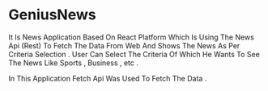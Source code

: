 # GeniusNews
It Is News Application Based On React Platform Which Is Using The News Api (Rest) To Fetch The Data From Web And Shows The News As Per Criteria Selection . 
User Can Select The Criteria Of Which He Wants To See The News Like Sports , Business , etc .

In This Application Fetch Api Was Used To Fetch The Data .
